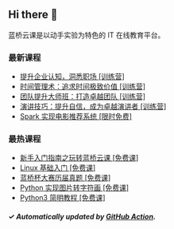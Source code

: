 ## Hi there 👋

蓝桥云课是以动手实验为特色的 IT 在线教育平台。

### 最新课程

<!-- LATEST:START -->
- [提升企业认知，洞悉职场 [训练营]](https://www.lanqiao.cn/courses/20891/)
- [时间管理术：追求时间极致价值 [训练营]](https://www.lanqiao.cn/courses/20890/)
- [团队提升大师班：打造卓越团队 [训练营]](https://www.lanqiao.cn/courses/20889/)
- [演讲技巧：提升自信，成为卓越演讲者 [训练营]](https://www.lanqiao.cn/courses/20888/)
- [Spark 实现电影推荐系统 [限时免费]](https://www.lanqiao.cn/courses/831/)
<!-- LATEST:END -->

### 最热课程

<!-- HOTEST:START -->
- [新手入门指南之玩转蓝桥云课 [免费课]](https://www.lanqiao.cn/courses/63/)
- [Linux 基础入门 [免费课]](https://www.lanqiao.cn/courses/1/)
- [蓝桥杯大赛历届真题 [免费课]](https://www.lanqiao.cn/courses/2786/)
- [Python 实现图片转字符画 [免费课]](https://www.lanqiao.cn/courses/370/)
- [Python3 简明教程 [免费课]](https://www.lanqiao.cn/courses/596/)
<!-- HOTEST:END -->

##### ✓ Automatically updated by [GitHub Action](https://github.com/lanqiao-courses/.github/actions/workflows/update.yml).

